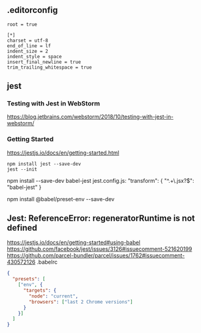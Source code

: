 #

## .editorconfig
```
root = true

[*]
charset = utf-8
end_of_line = lf
indent_size = 2
indent_style = space
insert_final_newline = true
trim_trailing_whitespace = true
```

## jest
### Testing with Jest in WebStorm
https://blog.jetbrains.com/webstorm/2018/10/testing-with-jest-in-webstorm/

### Getting Started
https://jestjs.io/docs/en/getting-started.html

```
npm install jest --save-dev
jest --init
```

npm install --save-dev babel-jest
jest.config.js:
    "transform": {
      "^.+\\.jsx?$": "babel-jest"
    }

npm install @babel/preset-env --save-dev


## Jest: ReferenceError: regeneratorRuntime is not defined
https://jestjs.io/docs/en/getting-started#using-babel
https://github.com/facebook/jest/issues/3126#issuecomment-521620199
https://github.com/parcel-bundler/parcel/issues/1762#issuecomment-430572126
.babelrc
```json
{
  "presets": [
    ["env", {
      "targets": {
        "node": "current",
        "browsers": ["last 2 Chrome versions"]
      }
    }]
  ]
}


```
